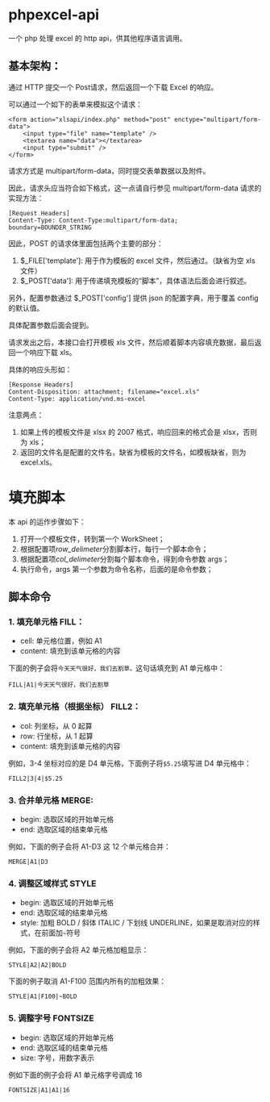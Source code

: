 phpexcel-api
============

一个 php 处理 excel 的 http api，供其他程序语言调用。

基本架构：
---------

通过 HTTP 提交一个 Post请求，然后返回一个下载 Excel 的响应。

可以通过一个如下的表单来模拟这个请求：

```http
<form action="xlsapi/index.php" method="post" enctype="multipart/form-data">
    <input type="file" name="template" />
    <textarea name="data"></textarea>
    <input type="submit" />
</form>
```

请求方式是 multipart/form-data，同时提交表单数据以及附件。

因此，请求头应当符合如下格式，这一点请自行参见 multipart/form-data 请求的实现方法：

```
[Request Headers]
Content-Type: Content-Type:multipart/form-data; boundary=BOUNDER_STRING
```

因此，POST 的请求体里面包括两个主要的部分：

1. $_FILE['template']: 用于作为模板的 excel 文件，然后通过。（缺省为空 xls 文件）
2. $_POST['data']: 用于传递填充模板的“脚本”，具体语法后面会进行叙述。

另外，配置参数通过 $_POST['config'] 提供 json 的配置字典，用于覆盖 config 的默认值。

具体配置参数后面会提到。

请求发出之后，本接口会打开模板 xls 文件，然后顺着脚本内容填充数据，最后返回一个响应下载 xls。

具体的响应头形如：

```
[Response Headers]
Content-Disposition: attachment; filename="excel.xls"
Content-Type: application/vnd.ms-excel
```

注意两点：

1. 如果上传的模板文件是 xlsx 的 2007 格式，响应回来的格式会是 xlsx，否则为 xls；
2. 返回的文件名是配置的文件名，缺省为模板的文件名，如模板缺省，则为 excel.xls。

# 填充脚本

本 api 的运作步骤如下：

1. 打开一个模板文件，转到第一个 WorkSheet；
2. 根据配置项*row_delimeter*分割脚本行，每行一个脚本命令；
3. 根据配置项*col_delimeter*分割每个脚本命令，得到命令参数 args；
4. 执行命令，args 第一个参数为命令名称，后面的是命令参数；

## 脚本命令 

### 1. 填充单元格 **FILL**：

+ cell: 单元格位置，例如 A1
+ content: 填充到该单元格的内容

下面的例子会将`今天天气很好，我们去割草。`这句话填充到 A1 单元格中：

```text
FILL|A1|今天天气很好，我们去割草
```

### 2. 填充单元格（根据坐标） **FILL2**：

+ col: 列坐标，从 0 起算
+ row: 行坐标，从 1 起算
+ content: 填充到该单元格的内容

例如，3-4 坐标对应的是 D4 单元格，下面例子将`$5.25`填写进 D4 单元格中：

```text
FILL2|3|4|$5.25
```

### 3. 合并单元格 **MERGE**:
+ begin: 选取区域的开始单元格
+ end: 选取区域的结束单元格

例如，下面的例子会将 A1-D3 这 12 个单元格合并：

```
MERGE|A1|D3
```

### 4. 调整区域样式 **STYLE**
+ begin: 选取区域的开始单元格
+ end: 选取区域的结束单元格
+ style: 加粗 BOLD / 斜体 ITALIC / 下划线 UNDERLINE，如果是取消对应的样式，在前面加`~`符号

例如，下面的例子会将 A2 单元格加粗显示：

```
STYLE|A2|A2|BOLD
```

下面的例子取消 A1-F100 范围内所有的加粗效果：

```
STYLE|A1|F100|~BOLD
```

### 5. 调整字号 **FONTSIZE**
+ begin: 选取区域的开始单元格
+ end: 选取区域的结束单元格
+ size: 字号，用数字表示

例如下面的例子会将 A1 单元格字号调成 16

```
FONTSIZE|A1|A1|16
```
